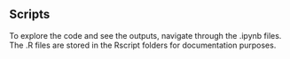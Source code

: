 ## Scripts
To explore the code and see the outputs, navigate through the .ipynb files. The .R files are stored in the Rscript folders for documentation purposes.

